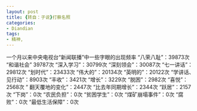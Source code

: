 ```yaml
---
layout: post
title: {转自：子说}打蔡名照
categories:
- Diandian
tags:
- 精神, 
---
```

一个月以来中央电视台“新闻联播”中一些字眼的出现频率 “八荣八耻”：39873次 “和谐社会” 39787次 “深入学习”：30799次 “深刻领会”：30087次 “七一讲话”：29812次 “划时代”：23433次 “伟大的”：20134次 “英明的”：20122次 “学讲话、见行动”：8903次 “丰收”：3421次 “增长”：3229次 “脱困”：2982次 “喜悦”：2568次 “ 翻天覆地的变化”：2447次 “比去年同期增长”：2344次 “跃居”：2157次 “下岗”：0次 “农民负担”：0次 “贫困学生”：0次 “煤矿崩塌事件”：0次 “腐败”：0次 “最低生活保障”：0次